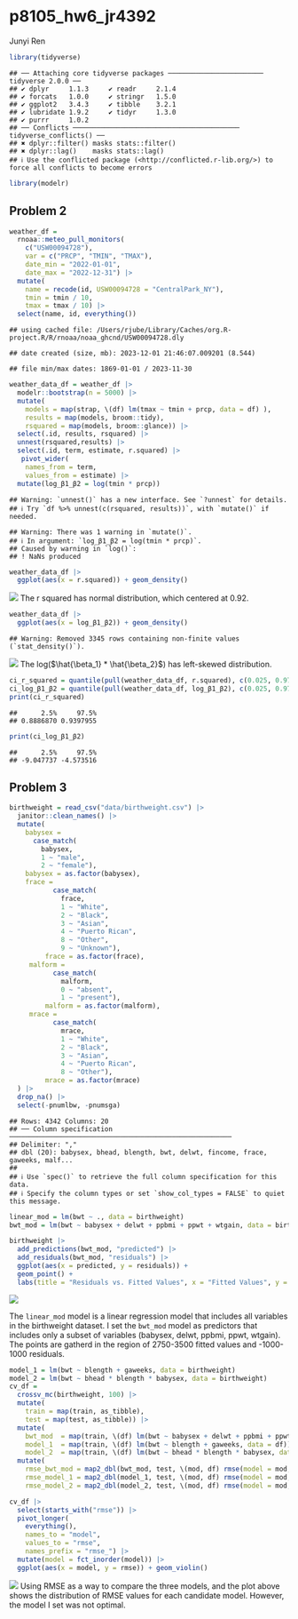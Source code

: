 p8105_hw6_jr4392
================
Junyi Ren

``` r
library(tidyverse)
```

    ## ── Attaching core tidyverse packages ──────────────────────── tidyverse 2.0.0 ──
    ## ✔ dplyr     1.1.3     ✔ readr     2.1.4
    ## ✔ forcats   1.0.0     ✔ stringr   1.5.0
    ## ✔ ggplot2   3.4.3     ✔ tibble    3.2.1
    ## ✔ lubridate 1.9.2     ✔ tidyr     1.3.0
    ## ✔ purrr     1.0.2     
    ## ── Conflicts ────────────────────────────────────────── tidyverse_conflicts() ──
    ## ✖ dplyr::filter() masks stats::filter()
    ## ✖ dplyr::lag()    masks stats::lag()
    ## ℹ Use the conflicted package (<http://conflicted.r-lib.org/>) to force all conflicts to become errors

``` r
library(modelr)
```

## Problem 2

``` r
weather_df = 
  rnoaa::meteo_pull_monitors(
    c("USW00094728"),
    var = c("PRCP", "TMIN", "TMAX"), 
    date_min = "2022-01-01",
    date_max = "2022-12-31") |>
  mutate(
    name = recode(id, USW00094728 = "CentralPark_NY"),
    tmin = tmin / 10,
    tmax = tmax / 10) |>
  select(name, id, everything())
```

    ## using cached file: /Users/rjube/Library/Caches/org.R-project.R/R/rnoaa/noaa_ghcnd/USW00094728.dly

    ## date created (size, mb): 2023-12-01 21:46:07.009201 (8.544)

    ## file min/max dates: 1869-01-01 / 2023-11-30

``` r
weather_data_df = weather_df |>
  modelr::bootstrap(n = 5000) |>
  mutate(
    models = map(strap, \(df) lm(tmax ~ tmin + prcp, data = df) ),
    results = map(models, broom::tidy),
    rsquared = map(models, broom::glance)) |> 
  select(.id, results, rsquared) |> 
  unnest(rsquared,results) |>
  select(.id, term, estimate, r.squared) |>
   pivot_wider(
    names_from = term,
    values_from = estimate) |>
  mutate(log_β1_β2 = log(tmin * prcp)) 
```

    ## Warning: `unnest()` has a new interface. See `?unnest` for details.
    ## ℹ Try `df %>% unnest(c(rsquared, results))`, with `mutate()` if needed.

    ## Warning: There was 1 warning in `mutate()`.
    ## ℹ In argument: `log_β1_β2 = log(tmin * prcp)`.
    ## Caused by warning in `log()`:
    ## ! NaNs produced

``` r
weather_data_df |>
  ggplot(aes(x = r.squared)) + geom_density()
```

![](p8105_hw6_jr4392_files/figure-gfm/unnamed-chunk-4-1.png)<!-- --> The
r squared has normal distribution, which centered at 0.92.

``` r
weather_data_df |>
  ggplot(aes(x = log_β1_β2)) + geom_density()
```

    ## Warning: Removed 3345 rows containing non-finite values (`stat_density()`).

![](p8105_hw6_jr4392_files/figure-gfm/unnamed-chunk-5-1.png)<!-- --> The
log($\hat{\beta_1} * \hat{\beta_2}$) has left-skewed distribution.

``` r
ci_r_squared = quantile(pull(weather_data_df, r.squared), c(0.025, 0.975))
ci_log_β1_β2 = quantile(pull(weather_data_df, log_β1_β2), c(0.025, 0.975), na.rm = TRUE)
print(ci_r_squared)
```

    ##      2.5%     97.5% 
    ## 0.8886870 0.9397955

``` r
print(ci_log_β1_β2)
```

    ##      2.5%     97.5% 
    ## -9.047737 -4.573516

## Problem 3

``` r
birthweight = read_csv("data/birthweight.csv") |>
  janitor::clean_names() |>
  mutate( 
    babysex = 
      case_match(
        babysex, 
        1 ~ "male", 
        2 ~ "female"),
    babysex = as.factor(babysex),
    frace = 
           case_match(
             frace,
             1 ~ "White", 
             2 ~ "Black", 
             3 ~ "Asian", 
             4 ~ "Puerto Rican", 
             8 ~ "Other", 
             9 ~ "Unknown"),
         frace = as.factor(frace),
     malform = 
           case_match(
             malform,
             0 ~ "absent",
             1 ~ "present"),
         malform = as.factor(malform),
     mrace = 
           case_match(
             mrace,
             1 ~ "White", 
             2 ~ "Black", 
             3 ~ "Asian", 
             4 ~ "Puerto Rican", 
             8 ~ "Other"),
         mrace = as.factor(mrace)
  ) |>
  drop_na() |>
  select(-pnumlbw, -pnumsga)
```

    ## Rows: 4342 Columns: 20
    ## ── Column specification ────────────────────────────────────────────────────────
    ## Delimiter: ","
    ## dbl (20): babysex, bhead, blength, bwt, delwt, fincome, frace, gaweeks, malf...
    ## 
    ## ℹ Use `spec()` to retrieve the full column specification for this data.
    ## ℹ Specify the column types or set `show_col_types = FALSE` to quiet this message.

``` r
linear_mod = lm(bwt ~ ., data = birthweight)
bwt_mod = lm(bwt ~ babysex + delwt + ppbmi + ppwt + wtgain, data = birthweight)

birthweight |>
  add_predictions(bwt_mod, "predicted") |>
  add_residuals(bwt_mod, "residuals") |>
  ggplot(aes(x = predicted, y = residuals)) +
  geom_point() +
  labs(title = "Residuals vs. Fitted Values", x = "Fitted Values", y = "Residuals")
```

![](p8105_hw6_jr4392_files/figure-gfm/unnamed-chunk-8-1.png)<!-- -->

The `linear_mod` model is a linear regression model that includes all
variables in the birthweight dataset. I set the `bwt_mod` model as
predictors that includes only a subset of variables (babysex, delwt,
ppbmi, ppwt, wtgain). The points are gatherd in the region of 2750-3500
fitted values and -1000-1000 residuals.

``` r
model_1 = lm(bwt ~ blength + gaweeks, data = birthweight)
model_2 = lm(bwt ~ bhead * blength * babysex, data = birthweight)
cv_df = 
  crossv_mc(birthweight, 100) |>
  mutate(
    train = map(train, as_tibble),
    test = map(test, as_tibble)) |>
  mutate(
    bwt_mod  = map(train, \(df) lm(bwt ~ babysex + delwt + ppbmi + ppwt + wtgain, data = df)),
    model_1  = map(train, \(df) lm(bwt ~ blength + gaweeks, data = df)),
    model_2  = map(train, \(df) lm(bwt ~ bhead * blength * babysex, data = df))) |> 
  mutate(
    rmse_bwt_mod = map2_dbl(bwt_mod, test, \(mod, df) rmse(model = mod, data = df)),
    rmse_model_1 = map2_dbl(model_1, test, \(mod, df) rmse(model = mod, data = df)),
    rmse_model_2 = map2_dbl(model_2, test, \(mod, df) rmse(model = mod, data = df)))
```

``` r
cv_df |> 
  select(starts_with("rmse")) |> 
  pivot_longer(
    everything(),
    names_to = "model", 
    values_to = "rmse",
    names_prefix = "rmse_") |> 
  mutate(model = fct_inorder(model)) |> 
  ggplot(aes(x = model, y = rmse)) + geom_violin()
```

![](p8105_hw6_jr4392_files/figure-gfm/unnamed-chunk-10-1.png)<!-- -->
Using RMSE as a way to compare the three models, and the plot above
shows the distribution of RMSE values for each candidate model. However,
the model I set was not optimal.
